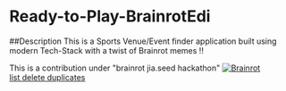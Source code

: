 # Ready-to-Play-BrainrotEdi

##Description
This is a Sports Venue/Event finder application built using modern Tech-Stack with a twist of Brainrot memes !!

This is a contribution under "brainrot jia.seed hackathon"
<a href="https://ibb.co/QfgsN1v"><img src="https://i.ibb.co/drTn2z4/Brainrot.png" alt="Brainrot" border="0"></a><br /><a target='_blank' href='https://dedupelist.com/'>list delete duplicates</a><br />
